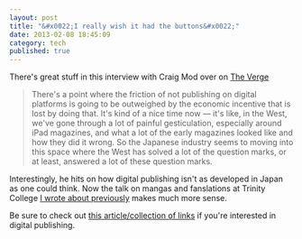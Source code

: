 ```yaml
---
layout: post
title: "&#x0022;I really wish it had the buttons&#x0022;"
date: 2013-02-08 18:45:09
category: tech
published: true
---
```


There's great stuff in this interview with Craig Mod over on [The Verge](http://www.theverge.com/2013/2/6/3836234/what-is-a-book-in-the-age-of-the-ipad-craig-mod-interview)

> There's a point where the friction of not publishing on digital platforms is going to be outweighed by the economic incentive that is lost by doing that. It's kind of a nice time now — it's like, in the West, we've gone through a lot of painful gesticulation, especially around iPad magazines, and what a lot of the early magazines looked like and how they did it wrong. So the Japanese industry seems to moving into this space where the West has solved a lot of the question marks, or at least, answered a lot of these question marks.

Interestingly, he hits on how digital publishing isn't as developed in Japan as one could think. Now the talk on mangas and fanslations at Trinity College [I wrote about previously](https://blog.timmschoof.com/2012/11/28/fanslations/) makes much more sense. 

Be sure to check out [this article/collection of links](https://blog.timmschoof.com/2012/11/28/craig-mod-publishing/) if you're interested in digital publishing.